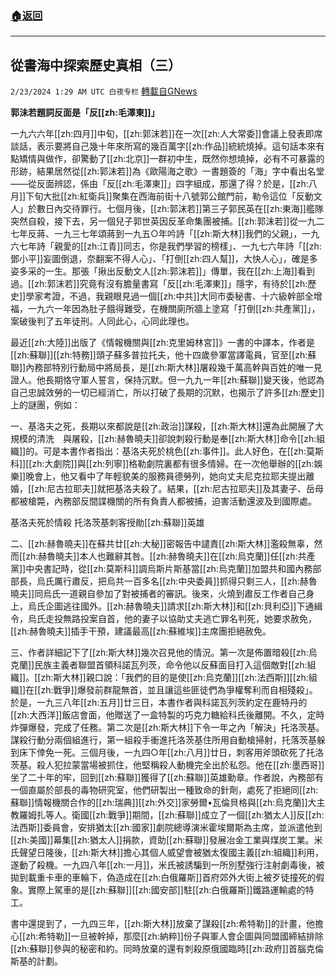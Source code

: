 ###  [:house:返回](README.md)
---


## 從書海中探索歷史真相（三）
`2/23/2024 1:29 AM UTC 白夜专栏` [轉載自GNews](https://gnews.org/articles/2333802)

**郭沬若題詞反面是「反[[zh:毛澤東]]」**

一九六六年[[zh:四月]]中旬，[[zh:郭沫若]]在一次[[zh:人大常委]]會議上發表即席談話，表示要將自己幾十年來所寫的幾百萬字[[zh:作品]]統統燒掉。這句話本來有點矯情與做作，卻驚動了[[zh:北京]]一群初中生，既然你想燒掉，必有不可暴露的形跡，結果居然從[[zh:郭沫若]]為《歐陽海之歌》一書題簽的「海」字中看出名堂——從反面辨認，係由「反[[zh:毛澤東]]」四字組成，那還了得？於是，[[zh:八月]]下旬大批[[zh:紅衛兵]]聚集在西海前街十八號郭公館門前，勒令這位「反動文人」於數日內交待罪行。七個月後，[[zh:郭沫若]]第三子郭民英在[[zh:東海]]艦隊突然自殺，接下去，另一個兒子郭世英因反革命集團被捕。[[zh:郭沫若]]從一九二七年反蔣、一九三七年頌蔣到一九五○年吟詩「[[zh:斯大林]]我們的父親」，一九六七年詩「親愛的[[zh:江青]]同志，你是我們學習的榜樣」、一九七六年詩「[[zh:鄧小平]]妄圖倒退，奈翻案不得人心」、「打倒[[zh:四人幫]]，大快人心」，確是多姿多采的一生。那張「揪出反動文人[[zh:郭沫若]]」傳單，我在[[zh:上海]]看到過。[[zh:郭沫若]]究竟有沒有膽量書寫「反[[zh:毛澤東]]」隱字，有待於[[zh:歷史]]學家考證，不過，我親眼見過一個[[zh:中共]]大同市委秘書、十六級幹部全增福，一九六一年因為肚子餓得難受，在機關廁所牆上塗寫「打倒[[zh:共產黨]]」，案破後判了五年徒刑。人同此心，心同此理也。

最近[[zh:大陸]]出版了《情報機關與[[zh:克里姆林宮]]》一書的中譯本，作者是[[zh:蘇聯]][[zh:特務]]頭子蘇多普拉托夫，他十四歲參軍當譯電員，官至[[zh:蘇聯]]內務部特別行動局中將局長，是[[zh:斯大林]]屠殺幾千萬高幹與百姓的唯一見證人。他長期恪守軍人誓言，保持沉默。但一九九一年[[zh:蘇聯]]變天後，他認為自己忠誠效勞的一切已經消亡，所以打破了長期的沉默，也揭示了許多[[zh:歷史]]上的謎團，例如：

一、基洛夫之死，長期以來都說是[[zh:政治]]謀殺，[[zh:斯大林]]還為此開展了大規模的清洗　與屠殺，[[zh:赫魯曉夫]]卻說刺殺行動是奉[[zh:斯大林]]命令[[zh:組織]]的。可是本書作者指出：基洛夫死於桃色[[zh:事件]]。此人好色，在[[zh:莫斯科]][[zh:大劇院]]與[[zh:列寧]]格勒劇院裏都有很多情婦。在一次他舉辦的[[zh:娛樂]]晚會上，他又看中了年輕貌美的服務員德勞列，她向丈夫尼克拉耶夫提出離婚，[[zh:尼古拉耶夫]]就把基洛夫殺了。結果，[[zh:尼古拉耶夫]]及其妻子、岳母都被槍斃，內務部反間諜機關的所有負責人都被捕，迫害活動還波及到國際處。

基洛夫死於情殺 托洛茨基刺客授勛[[zh:蘇聯]]英雄

二、[[zh:赫魯曉夫]]在蘇共廿[[zh:大秘]]密報告中譴責[[zh:斯大林]]濫殺無辜，然而[[zh:赫魯曉夫]]本人也難辭其咎。[[zh:赫魯曉夫]]在[[zh:烏克蘭]]任[[zh:共產黨]]中央書記時，從[[zh:莫斯科]]調烏斯片斯基當[[zh:烏克蘭]]加盟共和國內務部部長，烏氏厲行肅反，把烏共一百多名[[zh:中央委員]]抓得只剩三人，[[zh:赫魯曉夫]]同烏氏一道親自參加了對被捕者的審訊。後來，火燒到肅反工作者自己身上，烏氏企圖逃往國外。[[zh:赫魯曉夫]]請求[[zh:斯大林]]和[[zh:貝利亞]]下通緝令，烏氏走投無路投案自首，他的妻子以協助丈夫逃亡罪名判死，她要求赦免，[[zh:赫魯曉夫]]插手干預，建議最高[[zh:蘇維埃]]主席團拒絕赦免。

三、作者詳細記下了[[zh:斯大林]]幾次召見他的情況。第一次是佈置暗殺[[zh:烏克蘭]]民族主義者聯盟首領科諾瓦列茨，命令他以反蘇面目打入這個敵對[[zh:組織]]。[[zh:斯大林]]親口說：「我們的目的是使[[zh:烏克蘭]][[zh:法西斯]][[zh:組織]]在[[zh:戰爭]]爆發前群龍無首，並且讓這些匪徒們為爭權奪利而自相殘殺」。於是，一九三八年[[zh:五月]]廿三日，本書作者與科諾瓦列茨約定在鹿特丹的[[zh:大西洋]]飯店會面，他贈送了一盒特製的巧克力糖給科氏後離開。不久，定時炸彈爆發，完成了任務。第二次是[[zh:斯大林]]下令一年之內「解決」托洛茨基。謀殺行動分兩個組進行，第一組殺手衝進托洛茨基住所用自動槍掃射，托落茨基躲到床下倖免一死。三個月後，一九四○年[[zh:八月]]廿日，刺客用斧頭砍死了托洛茨基。殺人犯拉蒙當場被抓住，他堅稱殺人動機完全出於私怨。他在[[zh:墨西哥]]坐了二十年的牢，回到[[zh:蘇聯]]獲得了[[zh:蘇聯]]英雄勳章。作者說，內務部有一個直屬於部長的毒物研究室，他們研製出一種致命的針劑，處死了拒絕同[[zh:蘇聯]]情報機關合作的[[zh:瑞典]][[zh:外交]]家勞爾•瓦倫貝格與[[zh:烏克蘭]]大主教羅姆扎等人。衛國[[zh:戰爭]]期間，[[zh:蘇聯]]成立了一個[[zh:猶太人]]反[[zh:法西斯]]委員會，安排猶太[[zh:國家]]劇院總導演米霍埃爾斯為主席，並派遣他到[[zh:美國]]幕集[[zh:猶太人]]捐款，資助[[zh:蘇聯]]發展冶金工業與煤炭工業。米氏聲望日隆後，[[zh:斯大林]]擔心其個人威望會被猶太復國主義[[zh:組織]]利用，遂動了殺機。一九四八年[[zh:一月]]，米氏被誘騙到一所別墅強行注射劇毒後，被拋到載重卡車的車輪下，偽造成在[[zh:白俄羅斯]]首府郊外大街上被歹徒撞死的假象。實際上駕車的是[[zh:蘇聯]][[zh:國安部]]駐[[zh:白俄羅斯]]鐵路運輸處的特工。

書中還提到了，一九四三年，[[zh:斯大林]]放棄了謀殺[[zh:希特勒]]的計畫，他擔心[[zh:希特勒]]一旦被幹掉，那麼[[zh:納粹]]份子與軍人會企圖與同盟國締結排除[[zh:蘇聯]]參與的秘密和約。同時放棄的還有刺殺原俄國臨時[[zh:政府]]首腦克倫斯基的計劃。
